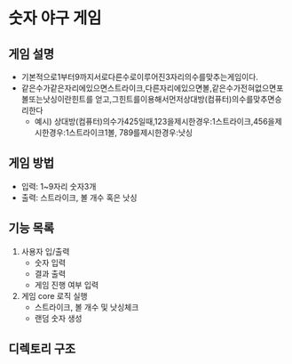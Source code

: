 # 숫자 야구 게임

## 게임 설명

- 기본적으로1부터9까지서로다른수로이루어진3자리의수를맞추는게임이다.
- 같은수가같은자리에있으면스트라이크,다른자리에있으면볼,같은수가전혀없으면포볼또는낫싱이란힌트를 얻고,그힌트를이용해서먼저상대방(컴퓨터)의수를맞추면승리한다
    - 예시) 상대방(컴퓨터)의수가425일때,123을제시한경우:1스트라이크,456을제시한경우:1스트라이크1볼, 789를제시한경우:낫싱

## 게임 방법

* 입력: 1~9자리 숫자3개
* 출력: 스트라이크, 볼 개수 혹은 낫싱

## 기능 목록

1. 사용자 입/출력
    * 숫자 입력
    * 결과 출력
    * 게임 진행 여부 입력
2. 게임 core 로직 실행
    * 스트라이크, 볼 개수 및 낫싱체크
    * 랜덤 숫자 생성 
	
## 디렉토리 구조